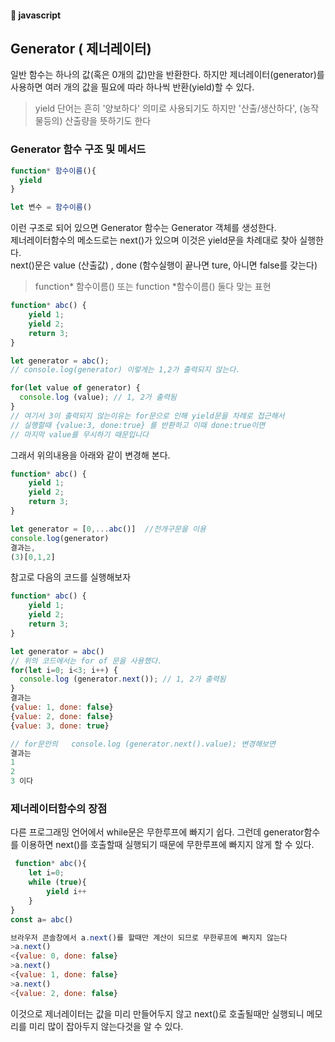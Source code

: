 #### :peach: javascript


## Generator ( 제너레이터)
일반 함수는 하나의 값(혹은 0개의 값)만을 반환한다. 
하지만 제너레이터(generator)를 사용하면 여러 개의 값을 필요에 따라 하나씩 반환(yield)할 수 있다.   
> yield 단어는 흔히 '양보하다' 의미로 사용되기도 하지만 '산출/생산하다', (농작물등의) 산출량을 뜻하기도 한다   

### Generator 함수 구조 및 메서드
```js
function* 함수이름(){
  yield
}

let 변수 = 함수이름() 
```
이런 구조로 되어 있으면 Generator 함수는 Generator 객체를 생성한다.    
제너레이터함수의 메소드로는 next()가 있으며 이것은 yield문을 차례대로 찾아 실행한다.  
next()문은 value (산출값) , done (함수실행이 끝나면 ture, 아니면 false를 갖는다)  

> function* 함수이름() 또는 function *함수이름() 둘다 맞는 표현   

```js
function* abc() {
    yield 1;
    yield 2;
    return 3;
}

let generator = abc();
// console.log(generator) 이렇게는 1,2가 출력되지 않는다. 

for(let value of generator) {
  console.log (value); // 1, 2가 출력됨
}
// 여기서 3이 출력되지 않는이유는 for문으로 인해 yield문을 차례로 접근해서
// 실행할때 {value:3, done:true} 를 반환하고 이때 done:true이면
// 마지막 value를 무시하기 때문입니다 
```
그래서 위의내용을 아래와 같이 변경해 본다. 
```js
function* abc() {
    yield 1;
    yield 2;
    return 3;
}

let generator = [0,...abc()]  //전개구문을 이용
console.log(generator)
결과는,
(3)[0,1,2] 
```   
참고로 다음의 코드를 실행해보자   


```js
function* abc() {
    yield 1;
    yield 2;
    return 3;
}

let generator = abc()
// 위의 코드에서는 for of 문을 사용했다. 
for(let i=0; i<3; i++) {
  console.log (generator.next()); // 1, 2가 출력됨
}
결과는
{value: 1, done: false}
{value: 2, done: false}
{value: 3, done: true}

// for문안의   console.log (generator.next().value); 변경해보면
결과는
1
2
3 이다 
```

### 제너레이터함수의 장점
다른 프로그래밍 언어에서 while문은 무한루프에 빠지기 쉽다. 그런데 generator함수를 이용하면 next()를 호출할때 실행되기 때문에 무한루프에 빠지지 않게 할 수 있다. 

```js
 function* abc(){
    let i=0;
    while (true){
        yield i++
    }
}
const a= abc()

브라우저 콘솔창에서 a.next()를 할때만 계산이 되므로 무한루프에 빠지지 않는다
>a.next()
<{value: 0, done: false}
>a.next()
<{value: 1, done: false}
>a.next()
<{value: 2, done: false}
```
이것으로 제너레이터는 값을 미리 만들어두지 않고 next()로 호출될때만 실행되니 메모리를 미리 많이 잡아두지 않는다것을 알 수 있다. 





